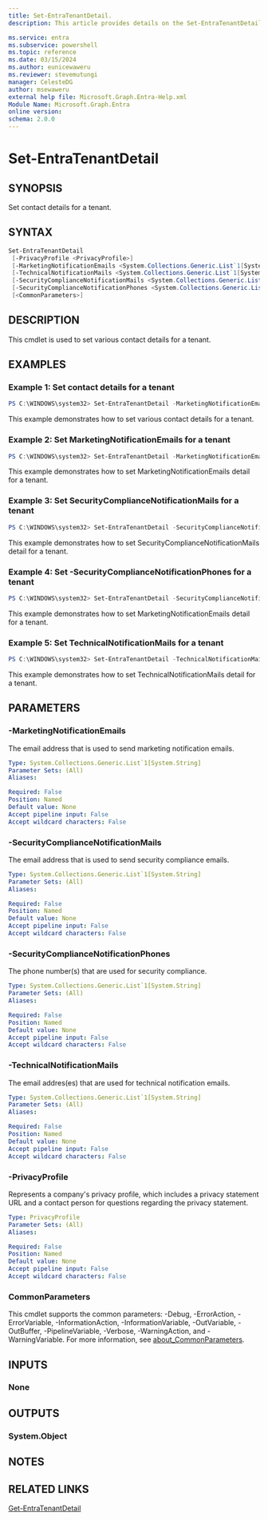 ```yaml
---
title: Set-EntraTenantDetail.
description: This article provides details on the Set-EntraTenantDetail command.

ms.service: entra
ms.subservice: powershell
ms.topic: reference
ms.date: 03/15/2024
ms.author: eunicewaweru
ms.reviewer: stevemutungi
manager: CelesteDG
author: msewaweru
external help file: Microsoft.Graph.Entra-Help.xml
Module Name: Microsoft.Graph.Entra
online version:
schema: 2.0.0
---
```


# Set-EntraTenantDetail

## SYNOPSIS
Set contact details for a tenant.

## SYNTAX

```powershell
Set-EntraTenantDetail 
 [-PrivacyProfile <PrivacyProfile>]
 [-MarketingNotificationEmails <System.Collections.Generic.List`1[System.String]>]
 [-TechnicalNotificationMails <System.Collections.Generic.List`1[System.String]>]
 [-SecurityComplianceNotificationMails <System.Collections.Generic.List`1[System.String]>]
 [-SecurityComplianceNotificationPhones <System.Collections.Generic.List`1[System.String]>]
 [<CommonParameters>]
```

## DESCRIPTION
This cmdlet is used to set various contact details for a tenant.

## EXAMPLES

### Example 1: Set contact details for a tenant
```powershell
PS C:\WINDOWS\system32> Set-EntraTenantDetail -MarketingNotificationEmails "amy@contoso.com","henry@contoso.com" -SecurityComplianceNotificationMails "john@contoso.com","mary@contoso.com" -SecurityComplianceNotificationPhones "1-555-625-9999", "1-555-233-5544" -TechnicalNotificationMails "peter@contoso.com"
```

This example demonstrates how to set various contact details for a tenant.

### Example 2: Set MarketingNotificationEmails for a tenant
```powershell
PS C:\WINDOWS\system32> Set-EntraTenantDetail -MarketingNotificationEmails "amy@contoso.com","henry@contoso.com" 
```

This example demonstrates how to set MarketingNotificationEmails detail for a tenant.

### Example 3: Set SecurityComplianceNotificationMails for a tenant
```powershell
PS C:\WINDOWS\system32> Set-EntraTenantDetail -SecurityComplianceNotificationMails "john@contoso.com","mary@contoso.com" 
```

This example demonstrates how to set SecurityComplianceNotificationMails detail for a tenant.

### Example 4: Set -SecurityComplianceNotificationPhones for a tenant
```powershell
PS C:\WINDOWS\system32> Set-EntraTenantDetail -SecurityComplianceNotificationPhones "1-555-625-9999", "1-555-233-5544" 
```

This example demonstrates how to set MarketingNotificationEmails detail for a tenant.

### Example 5: Set TechnicalNotificationMails for a tenant
```powershell
PS C:\WINDOWS\system32> Set-EntraTenantDetail -TechnicalNotificationMails "peter@contoso.com"
```

This example demonstrates how to set TechnicalNotificationMails detail for a tenant.


## PARAMETERS

### -MarketingNotificationEmails
The email address that is used to send marketing notification emails.

```yaml
Type: System.Collections.Generic.List`1[System.String]
Parameter Sets: (All)
Aliases:

Required: False
Position: Named
Default value: None
Accept pipeline input: False
Accept wildcard characters: False
```

### -SecurityComplianceNotificationMails
The email address that is used to send security compliance emails.

```yaml
Type: System.Collections.Generic.List`1[System.String]
Parameter Sets: (All)
Aliases:

Required: False
Position: Named
Default value: None
Accept pipeline input: False
Accept wildcard characters: False
```

### -SecurityComplianceNotificationPhones
The phone number(s) that are used for security compliance.

```yaml
Type: System.Collections.Generic.List`1[System.String]
Parameter Sets: (All)
Aliases:

Required: False
Position: Named
Default value: None
Accept pipeline input: False
Accept wildcard characters: False
```

### -TechnicalNotificationMails
The email addres(es) that are used for technical notification emails.

```yaml
Type: System.Collections.Generic.List`1[System.String]
Parameter Sets: (All)
Aliases:

Required: False
Position: Named
Default value: None
Accept pipeline input: False
Accept wildcard characters: False
```

### -PrivacyProfile
Represents a company's privacy profile, which includes a privacy statement URL and a contact person for questions regarding the privacy statement.

```yaml
Type: PrivacyProfile
Parameter Sets: (All)
Aliases:

Required: False
Position: Named
Default value: None
Accept pipeline input: False
Accept wildcard characters: False
```

### CommonParameters
This cmdlet supports the common parameters: -Debug, -ErrorAction, -ErrorVariable, -InformationAction, -InformationVariable, -OutVariable, -OutBuffer, -PipelineVariable, -Verbose, -WarningAction, and -WarningVariable. For more information, see [about_CommonParameters](https://go.microsoft.com/fwlink/?LinkID=113216).

## INPUTS

### None
## OUTPUTS

### System.Object
## NOTES

## RELATED LINKS

[Get-EntraTenantDetail](Get-EntraTenantDetail.md)
